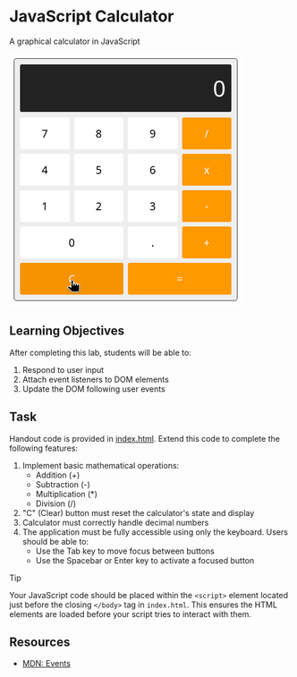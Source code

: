 # JavaScript Calculator

A graphical calculator in JavaScript

![Demo](demo.gif)

## Learning Objectives

After completing this lab, students will be able to:

1. Respond to user input
2. Attach event listeners to DOM elements
3. Update the DOM following user events

## Task

Handout code is provided in [index.html](index.html). Extend this code to complete the following features:

1. Implement basic mathematical operations:
    * Addition (+)
    * Subtraction (-)
    * Multiplication (*)
    * Division (/)
2. "C" (Clear) button must reset the calculator's state and display
3. Calculator must correctly handle decimal numbers
4. The application must be fully accessible using only the keyboard. Users should be able to:
    * Use the Tab key to move focus between buttons
    * Use the Spacebar or Enter key to activate a focused button

> [!TIP]
> Your JavaScript code should be placed within the `<script>` element located just before the closing `</body>` tag in `index.html`. This ensures the HTML elements are loaded before your script tries to interact with them.

## Resources

- [MDN: Events](https://developer.mozilla.org/en-US/docs/Web/API/Document_Object_Model/Events)
